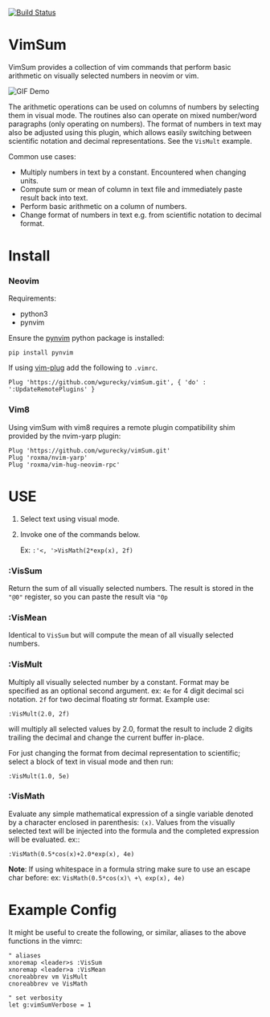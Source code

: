 [![Build Status](https://travis-ci.org/wgurecky/vimSum.svg?branch=master)](https://travis-ci.org/wgurecky/vimSum)

VimSum
======

VimSum provides a collection of vim commands that perform basic arithmetic
on visually selected numbers in neovim or vim.

![GIF Demo](https://raw.github.com/wgurecky/vimSum/master/example/example_use.gif)

The arithmetic operations can be used on columns of numbers by selecting them in visual mode.
The routines also can operate on mixed number/word paragraphs (only operating on numbers).
The format of numbers in text may also be adjusted using this plugin, which allows easily
switching between scientific notation and decimal representations. See the ``VisMult`` example.

Common use cases:

- Multiply numbers in text by a constant.  Encountered when changing units.
- Compute sum or mean of column in text file and immediately paste result back into text.
- Perform basic arithmetic on a column of numbers.
- Change format of numbers in text e.g. from scientific notation to decimal format.

Install
=======

### Neovim ###

Requirements:

- python3
- pynvim

Ensure the [pynvim](https://github.com/neovim/pynvim) python package is installed:

    pip install pynvim

If using [vim-plug](https://github.com/junegunn/vim-plug) add the following to
`.vimrc`.

    Plug 'https://github.com/wgurecky/vimSum.git', { 'do' : ':UpdateRemotePlugins' }


### Vim8 ###

Using vimSum with vim8 requires a remote plugin compatibility shim provided by
the nvim-yarp plugin:

    Plug 'https://github.com/wgurecky/vimSum.git'
    Plug 'roxma/nvim-yarp'
    Plug 'roxma/vim-hug-neovim-rpc'

USE
===

1. Select text using visual mode.
2. Invoke one of the commands below.

    Ex: ``:'<, '>VisMath(2*exp(x), 2f)``

### :VisSum ###

Return the sum of all visually selected numbers.
The result is stored in the ``"@0"`` register, so you can paste
the result via ``"0p``

### :VisMean ###

Identical to ``VisSum`` but will compute the mean of
all visually selected numbers.

### :VisMult ###

Multiply all visually selected number by a constant.  Format
may be specified as an optional second argument.  ex: ``4e`` for 4
digit decimal sci notation.  ``2f`` for two decimal floating str format.
Example use:

    :VisMult(2.0, 2f)

will multiply all selected values by 2.0, format the result to include 2 digits
trailing the decimal and change the current buffer in-place.

For just changing the format from decimal representation to scientific; select
a block of text in visual mode and then run:

    :VisMult(1.0, 5e)

### :VisMath ###

Evaluate any simple mathematical expression of a single variable
denoted by a character
enclosed in parenthesis: ``(x)``.  Values from the visually selected text will be
injected into the formula and the completed expression will be evaluated.  ex::

    :VisMath(0.5*cos(x)+2.0*exp(x), 4e)

__Note__:
If using whitespace in a formula string make sure to use an escape char before:
ex:  ``VisMath(0.5*cos(x)\ +\ exp(x), 4e)``

Example Config
=====

It might be useful to create the following, or similar, aliases to the above
functions in the vimrc:

    " aliases
    xnoremap <leader>s :VisSum
    xnoremap <leader>a :VisMean
    cnoreabbrev vm VisMult
    cnoreabbrev ve VisMath

    " set verbosity
    let g:vimSumVerbose = 1
